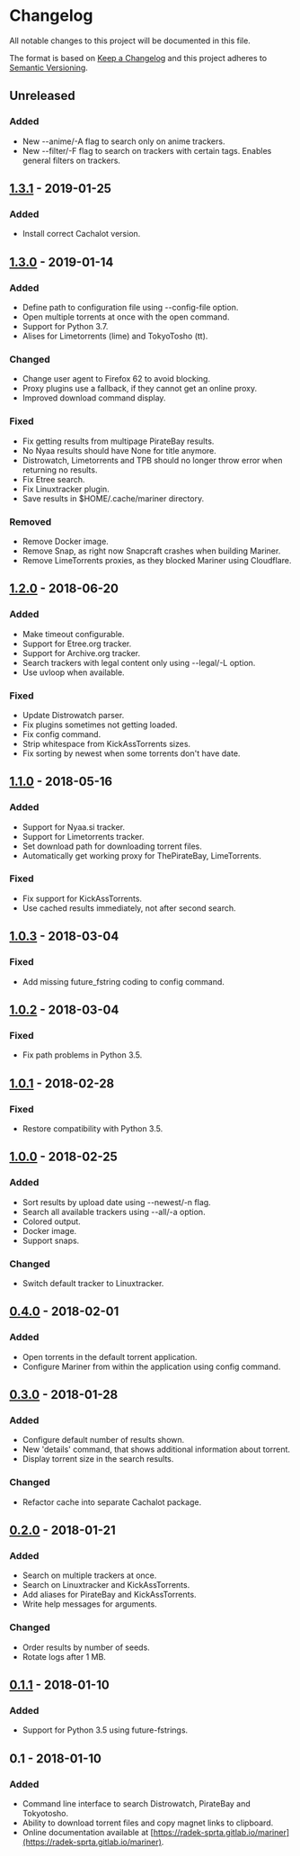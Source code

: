 # Changelog

All notable changes to this project will be documented in this file.

The format is based on [Keep a Changelog](http://keepachangelog.com/en/1.0.0/)
and this project adheres to [Semantic Versioning](http://semver.org/spec/v2.0.0.html).

## Unreleased

### Added

- New --anime/-A flag to search only on anime trackers.
- New --filter/-F flag to search on trackers with certain tags. Enables general filters on trackers.

## [1.3.1] - 2019-01-25

### Added

- Install correct Cachalot version.

## [1.3.0] - 2019-01-14

### Added

- Define path to configuration file using --config-file option.
- Open multiple torrents at once with the open command.
- Support for Python 3.7.
- Alises for Limetorrents (lime) and TokyoTosho (tt).

### Changed

- Change user agent to Firefox 62 to avoid blocking.
- Proxy plugins use a fallback, if they cannot get an online proxy.
- Improved download command display.

### Fixed

- Fix getting results from multipage PirateBay results.
- No Nyaa results should have None for title anymore.
- Distrowatch, Limetorrents and TPB should no longer throw error when returning no results.
- Fix Etree search.
- Fix Linuxtracker plugin.
- Save results in $HOME/.cache/mariner directory.

### Removed

- Remove Docker image.
- Remove Snap, as right now Snapcraft crashes when building Mariner.
- Remove LimeTorrents proxies, as they blocked Mariner using Cloudflare.

## [1.2.0] - 2018-06-20

### Added

- Make timeout configurable.
- Support for Etree.org tracker.
- Support for Archive.org tracker.
- Search trackers with legal content only using --legal/-L option.
- Use uvloop when available.

### Fixed

- Update Distrowatch parser.
- Fix plugins sometimes not getting loaded.
- Fix config command.
- Strip whitespace from KickAssTorrents sizes.
- Fix sorting by newest when some torrents don't have date.

## [1.1.0] - 2018-05-16

### Added

- Support for Nyaa.si tracker.
- Support for Limetorrents tracker.
- Set download path for downloading torrent files.
- Automatically get working proxy for ThePirateBay, LimeTorrents.

### Fixed

- Fix support for KickAssTorrents.
- Use cached results immediately, not after second search.

## [1.0.3] - 2018-03-04

### Fixed

- Add missing future_fstring coding to config command.

## [1.0.2] - 2018-03-04

### Fixed

- Fix path problems in Python 3.5.

## [1.0.1] - 2018-02-28

### Fixed

- Restore compatibility with Python 3.5.

## [1.0.0] - 2018-02-25

### Added

- Sort results by upload date using --newest/-n flag.
- Search all available trackers using --all/-a option.
- Colored output.
- Docker image.
- Support snaps.

### Changed

- Switch default tracker to Linuxtracker.

## [0.4.0] - 2018-02-01

### Added

- Open torrents in the default torrent application.
- Configure Mariner from within the application using config command.

## [0.3.0] - 2018-01-28

### Added

- Configure default number of results shown.
- New 'details' command, that shows additional information about torrent.
- Display torrent size in the search results.

### Changed

- Refactor cache into separate Cachalot package.

## [0.2.0] - 2018-01-21

### Added

- Search on multiple trackers at once.
- Search on Linuxtracker and KickAssTorrents.
- Add aliases for PirateBay and KickAssTorrents.
- Write help messages for arguments.

### Changed

- Order results by number of seeds.
- Rotate logs after 1 MB.

## [0.1.1] - 2018-01-10

### Added

- Support for Python 3.5 using future-fstrings.

## 0.1 - 2018-01-10

### Added

- Command line interface to search Distrowatch, PirateBay and Tokyotosho.
- Ability to download torrent files and copy magnet links to clipboard.
- Online documentation available at [https://radek-sprta.gitlab.io/mariner](https://radek-sprta.gitlab.io/mariner).

[0.1.1]: https://gitlab.com/radek-sprta/mariner/compare/v0.1.0...v0.1.1
[0.2.0]: https://gitlab.com/radek-sprta/mariner/compare/v0.1.1...v0.2.0
[0.3.0]: https://gitlab.com/radek-sprta/mariner/compare/v0.2.0...v0.3.0
[0.4.0]: https://gitlab.com/radek-sprta/mariner/compare/v0.3.0...v0.4.0
[1.0.0]: https://gitlab.com/radek-sprta/mariner/compare/v0.4.0...v1.0.0
[1.0.1]: https://gitlab.com/radek-sprta/mariner/compare/v1.0.0...v1.0.1
[1.0.2]: https://gitlab.com/radek-sprta/mariner/compare/v1.0.1...v1.0.2
[1.0.3]: https://gitlab.com/radek-sprta/mariner/compare/v1.0.2...v1.0.3
[1.1.0]: https://gitlab.com/radek-sprta/mariner/compare/v1.0.3...v1.1.0
[1.2.0]: https://gitlab.com/radek-sprta/mariner/compare/v1.1.0...v1.2.0
[1.3.0]: https://gitlab.com/radek-sprta/mariner/compare/v1.2.0...v1.3.0
[1.3.1]: https://gitlab.com/radek-sprta/mariner/compare/v1.3.0...v1.3.1
